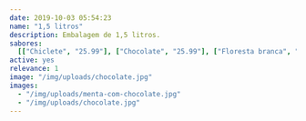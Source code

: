 ```yaml
---
date: 2019-10-03 05:54:23
name: "1,5 litros"
description: Embalagem de 1,5 litros.
sabores:
  [["Chiclete", "25.99"], ["Chocolate", "25.99"], ["Floresta branca", "27.99"]]
active: yes
relevance: 1
image: "/img/uploads/chocolate.jpg"
images:
  - "/img/uploads/menta-com-chocolate.jpg"
  - "/img/uploads/chocolate.jpg"
---
```

